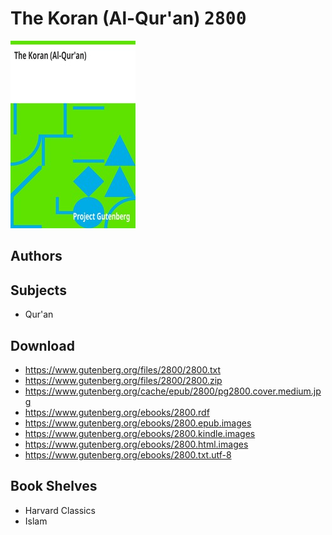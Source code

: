 # The Koran (Al-Qur'an) <kbd>2800</kbd>

![](./cover.medium.jpg "")

## Authors



## Subjects


 - Qur'an

## Download


 - https://www.gutenberg.org/files/2800/2800.txt
 - https://www.gutenberg.org/files/2800/2800.zip
 - https://www.gutenberg.org/cache/epub/2800/pg2800.cover.medium.jpg
 - https://www.gutenberg.org/ebooks/2800.rdf
 - https://www.gutenberg.org/ebooks/2800.epub.images
 - https://www.gutenberg.org/ebooks/2800.kindle.images
 - https://www.gutenberg.org/ebooks/2800.html.images
 - https://www.gutenberg.org/ebooks/2800.txt.utf-8

## Book Shelves


 - Harvard Classics
 - Islam
